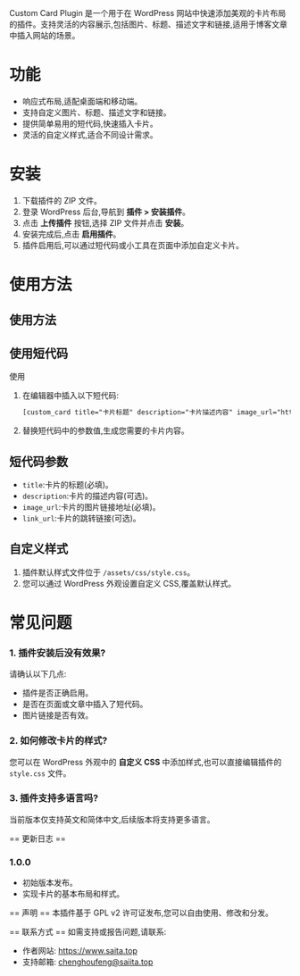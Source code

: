 Custom Card Plugin 是一个用于在 WordPress 网站中快速添加美观的卡片布局的插件。支持灵活的内容展示,包括图片、标题、描述文字和链接,适用于博客文章中插入网站的场景。

# 功能 

- 响应式布局,适配桌面端和移动端。
- 支持自定义图片、标题、描述文字和链接。
- 提供简单易用的短代码,快速插入卡片。
- 灵活的自定义样式,适合不同设计需求。

# 安装 

1. 下载插件的 ZIP 文件。
2. 登录 WordPress 后台,导航到 **插件 > 安装插件**。
3. 点击 **上传插件** 按钮,选择 ZIP 文件并点击 **安装**。
4. 安装完成后,点击 **启用插件**。
5. 插件启用后,可以通过短代码或小工具在页面中添加自定义卡片。

# 使用方法 
## 使用方法

##  使用短代码

使用

1. 在编辑器中插入以下短代码:

   ```html
   [custom_card title="卡片标题" description="卡片描述内容" image_url="https://example.com/image.jpg" link_url="https://example.com"]
   ```

2. 替换短代码中的参数值,生成您需要的卡片内容。

## 短代码参数

- `title`:卡片的标题(必填)。
- `description`:卡片的描述内容(可选)。
- `image_url`:卡片的图片链接地址(必填)。
- `link_url`:卡片的跳转链接(可选)。

## 自定义样式

1. 插件默认样式文件位于 `/assets/css/style.css`。
2. 您可以通过 WordPress 外观设置自定义 CSS,覆盖默认样式。

# 常见问题 

### 1. 插件安装后没有效果?

请确认以下几点:

- 插件是否正确启用。
- 是否在页面或文章中插入了短代码。
- 图片链接是否有效。

### 2. 如何修改卡片的样式?

您可以在 WordPress 外观中的 **自定义 CSS** 中添加样式,也可以直接编辑插件的 `style.css` 文件。

### 3. 插件支持多语言吗?

当前版本仅支持英文和简体中文,后续版本将支持更多语言。

== 更新日志 ==

### 1.0.0

- 初始版本发布。
- 实现卡片的基本布局和样式。

== 声明 == 本插件基于 GPL v2 许可证发布,您可以自由使用、修改和分发。

== 联系方式 == 如需支持或报告问题,请联系:

- 作者网站: https://www.saita.top
- 支持邮箱: chenghoufeng@saiita.top
